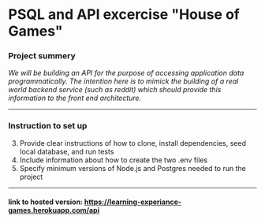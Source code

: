 # PSQL and API excercise "House of Games"

### Project summery

_We will be building an API for the purpose of accessing application data programmatically. The intention here is to mimick the building of a real world backend service (such as reddit) which should provide this information to the front end architecture._

---

### Instruction to set up

3. Provide clear instructions of how to clone, install dependencies, seed local database, and run tests
4. Include information about how to create the two .env files
5. Specify minimum versions of Node.js and Postgres needed to run the project

---

#### link to hosted version: https://learning-experiance-games.herokuapp.com/api
